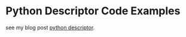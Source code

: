# Python Descriptor Code Examples

see my blog post 
[python descriptor](https://www.georgexyz.com/python-descriptor-django-model.html).
